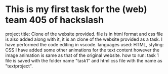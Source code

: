 # This is my first task for the (web) team 405 of hackslash
project title: Clone of the website provided.
file is in html format and css file is also added along with it, it is an clone of the website provided as a task.
I have performed the code editing in vscode.
languages used: HTML,
styling: CSS
I have added some other animations for the text content however the image animation is same as that of the original website.
how to run: task 1 file is saved with the folder name "task1" and html css file with the name as "textproject".
